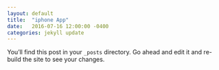```yaml
---
layout: default
title:  "iphone App"
date:   2016-07-16 12:00:00 -0400
categories: jekyll update
---
```

You’ll find this post in your `_posts` directory. Go ahead and edit it and re-build the site to see your changes.
